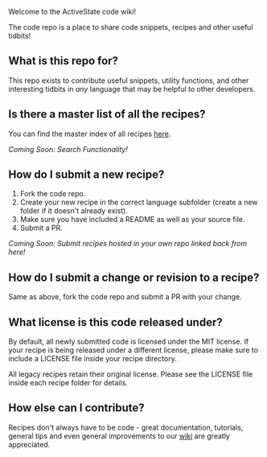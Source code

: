 Welcome to the ActiveState code wiki!

The code repo is a place to share code snippets, recipes and other useful tidbits!

## What is this repo for?

This repo exists to contribute useful snippets, utility functions, and other interesting tidbits in *any* language that may be
helpful to other developers.

## Is there a master list of all the recipes?

You can find the master index of all recipes [here](Recipes-Index).  

*Coming Soon: Search Functionality!*

## How do I submit a new recipe?

1. Fork the code repo.
2. Create your new recipe in the correct language subfolder (create a new folder if it doesn't already exist).
3. Make sure you have included a README as well as your source file.
4. Submit a PR.

*Coming Soon: Submit recipes hosted in your own repo linked back from here!*

## How do I submit a change or revision to a recipe?

Same as above, fork the code repo and submit a PR with your change.

## What license is this code released under?

By default, all newly submitted code is licensed under the MIT license. If your recipe is being released under a different license, please make sure to include a LICENSE file inside your recipe directory.  

All legacy recipes retain their original license. Please see the LICENSE file inside each recipe folder for details.

## How else can I contribute?

Recipes don't always have to be code - great documentation, tutorials, general tips and even general improvements to our [wiki](https://github.com/ActiveState/code/wiki)
are greatly appreciated.